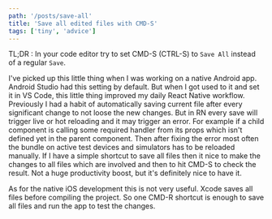 ```yaml
---
path: '/posts/save-all'
title: 'Save all edited files with CMD-S'
tags: ['tiny', 'advice']
---
```


TL;DR : In your code editor try to set CMD-S (CTRL-S) to `Save All` instead of a regular `Save`.

I've picked up this little thing when I was working on a native Android app. Android Studio had this setting by default. But when I got used to it and set it in VS Code, this little thing improved my daily React Native workflow. Previously I had a habit of automatically saving current file after every significant change to not loose the new changes. But in RN every save will trigger live or hot reloading and it may trigger an error. For example if a child component is calling some required handler from its props which isn't defined yet in the parent component. Then after fixing the error most often the bundle on active test devices and simulators has to be reloaded manually. If I have a simple shortcut to save all files then it nice to make the changes to all files which are involved and then to hit CMD-S to check the result. Not a huge productivity boost, but it's definitely nice to have it.

As for the native iOS development this is not very useful. Xcode saves all files before compiling the project. So one CMD-R shortcut is enough to save all files and run the app to test the changes.
